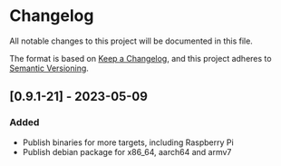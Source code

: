 # Changelog

All notable changes to this project will be documented in this file.

The format is based on [Keep a Changelog](https://keepachangelog.com/en/1.0.0/),
and this project adheres to [Semantic Versioning](https://semver.org/spec/v2.0.0.html).


## [0.9.1-21] - 2023-05-09

### Added

- Publish binaries for more targets, including Raspberry Pi
- Publish debian package for x86_64, aarch64 and armv7
